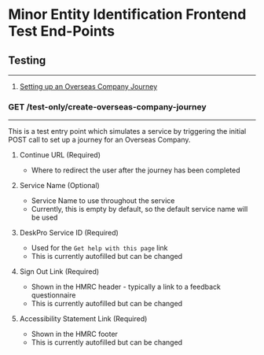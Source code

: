 # Minor Entity Identification Frontend Test End-Points

## Testing

---

1. [Setting up an Overseas Company Journey](TestREADME.md#get-test-onlycreate-overseas-company-journey)


### GET /test-only/create-overseas-company-journey

---
This is a test entry point which simulates a service by triggering the initial POST call to set up a journey for an Overseas Company.

1. Continue URL (Required)

    - Where to redirect the user after the journey has been completed

2. Service Name (Optional)

    - Service Name to use throughout the service
    - Currently, this is empty by default, so the default service name will be used

3. DeskPro Service ID (Required)

    - Used for the `Get help with this page` link
    - This is currently autofilled but can be changed

4. Sign Out Link (Required)

    - Shown in the HMRC header - typically a link to a feedback questionnaire
    - This is currently autofilled but can be changed

4. Accessibility Statement Link (Required)

    - Shown in the HMRC footer
    - This is currently autofilled but can be changed
